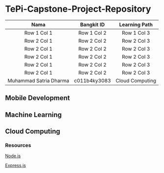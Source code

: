 # TePi-Capstone-Project-Repository

| Nama    | Bangkit ID    | Learning Path    |
|:-------------:|:-------------:|:-------------:|
| Row 1 Col 1 | Row 1 Col 2 | Row 1 Col 3 |
| Row 2 Col 1 | Row 2 Col 2 | Row 2 Col 3 |
| Row 2 Col 1 | Row 2 Col 2 | Row 2 Col 3 |
| Row 2 Col 1 | Row 2 Col 2 | Row 2 Col 3 |
| Row 2 Col 1 | Row 2 Col 2 | Row 2 Col 3 |
| Row 2 Col 1 | Row 2 Col 2 | Row 2 Col 3 |
| Muhammad Satria Dharma | c011b4ky3083 | Cloud Computing |


## Mobile Development

## Machine Learning

## Cloud Computing
### Resources
[Node.js](https://nodejs.org/en)  

[Express.js](https://expressjs.com/)
